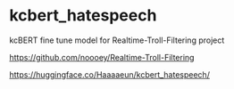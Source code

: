 # kcbert_hatespeech
kcBERT fine tune model for Realtime-Troll-Filtering project

https://github.com/noooey/Realtime-Troll-Filtering

https://huggingface.co/Haaaaeun/kcbert_hatespeech/
